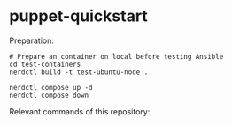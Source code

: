 # puppet-quickstart

Preparation:
```shell
# Prepare an container on local before testing Ansible
cd test-containers
nerdctl build -t test-ubuntu-node .

nerdctl compose up -d
nerdctl compose down

```

Relevant commands of this repository:
```shell

```